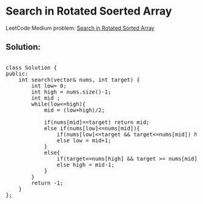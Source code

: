 # Search in Rotated Soerted Array
LeetCode Medium problem: [Search in Rotated Sorted Array](https://leetcode.com/problems/search-in-rotated-sorted-array/description/) 


## Solution:
 
<pre> 
class Solution {
public:
    int search(vector<int>& nums, int target) {
        int low= 0;
        int high = nums.size()-1;
        int mid ;
        while(low<=high){
            mid = (low+high)/2;
     
            if(nums[mid]==target) return mid;
            else if(nums[low]<=nums[mid]){
                if(nums[low]<=target && target<=nums[mid]) high = mid-1;
                else low = mid+1;
            }
            else{
                if(target<=nums[high] && target >= nums[mid]) low = mid+1;
                else high = mid-1;
            }
        }
        return -1;
    }
};
</pre>
